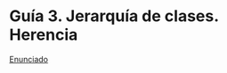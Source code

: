 # Guía 3. Jerarquía de clases. Herencia


[Enunciado](https://docs.google.com/document/d/1xRUUAkv3R0IryVenMhZq4l5twmfFqOZ_/preview)
